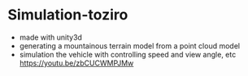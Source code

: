 # Simulation-toziro
- made with unity3d
- generating a mountainous terrain model from a point cloud model
- simulation the vehicle with controlling speed and view angle, etc
https://youtu.be/zbCUCWMPJMw
